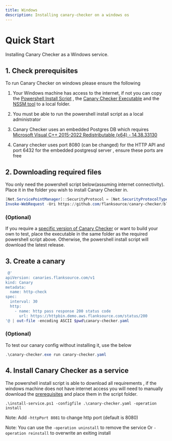 ```yaml
---
title: Windows
description: Installing canary-checker on a windows os
---
```


# Quick Start

Installing Canary Checker as a Windows service.

## 1. Check prerequisites

To run Canary Checker on windows please ensure the following

1. Your Windows machine has access to the internet, if not you can copy the [Powershell Install Script](https://link-url-here.org) , the [Canary Checker Executable](https://link-url-here.org) and the [NSSM tool](https://nssm.cc/release/nssm-2.24.zip) to a local folder.

2. You must be able to run the powershell install script as a local administrator
3. Canary Checker uses an embedded Postgres DB which requires [Microsoft Visual C++ 2015-2022 Redistributable (x64) - 14.38.33130](https://www.microsoft.com/en-us/Download/confirmation.aspx?id=52685)

4. Canary checker uses port 8080 (can be changed) for the HTTP API and port 6432 for the embedded postgresql server , ensure these ports are free

## 2. Downloading required files

You only need the powershell script below(assuming internet connectivity). Place it in the folder you wish to install Canary Checker in.

```powershell
[Net.ServicePointManager]::SecurityProtocol = [Net.SecurityProtocolType]::Tls12
Invoke-WebRequest -Uri https://github.com/flanksource/canary-checker/blob/master/install-service.ps1 -OutFile install-service.ps1
```

### (Optional)

If you require a [specific version of Canary Checker](https://github.com/flanksource/canary-checker/releases) or want to build your own to test, place the executable in the same folder as the required powershell script above. Otherwise, the powershell install script will download the latest release.

## 3. Create a canary

```powershell
 @'
apiVersion: canaries.flanksource.com/v1
kind: Canary
metadata:
  name: http-check
spec:
  interval: 30
  http:
    - name: http pass response 200 status code
      url: https://httpbin.demo.aws.flanksource.com/status/200
'@ | out-file -encoding ASCII $pwd\canary-checker.yaml
```

### (Optional)

To test our canary config without installing it, use the below

```powershell
.\canary-checker.exe run canary-checker.yaml
```

## 4. Install Canary Checker as a service

The powershell install script is able to download all requirements , if the windows machine does not have internet access you will need to manually download the [prerequisites](/##-1.-check-prerequisites) and place them in the script folder.

```
.\install-service.ps1 -configfile .\canary-checker.yaml -operation install
```

Note: Add `-httpPort 8081` to change http port (default is 8080)

Note: You can use the `-operation uninstall` to remove the service Or `-operation reinstall` to overwrite an exiting install
